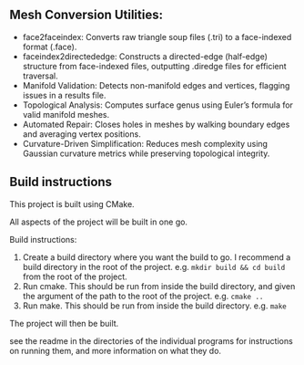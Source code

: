 ## Mesh Conversion Utilities:
- face2faceindex: Converts raw triangle soup files (.tri) to a face-indexed format (.face).
- faceindex2directededge: Constructs a directed-edge (half-edge) structure from face-indexed files, outputting .diredge files for efficient traversal.
-  Manifold Validation: Detects non-manifold edges and vertices, flagging issues in a results file.
- Topological Analysis: Computes surface genus using Euler’s formula for valid manifold meshes.
- Automated Repair: Closes holes in meshes by walking boundary edges and averaging vertex positions.
- Curvature-Driven Simplification: Reduces mesh complexity using Gaussian curvature metrics while preserving topological integrity.

## Build instructions
This project is built using CMake.

All aspects of the project will be built in one go.

Build instructions:
1. Create a build directory where you want the build to go. I recommend a build directory in the root of the project.
    e.g. `mkdir build && cd build` from the root of the project.
2. Run cmake. This should be run from inside the build directory, and given the argument of the path to the root of the project.
    e.g. `cmake ..`
3. Run make. This should be run from inside the build directory.
    e.g. `make`

The project will then be built.

see the readme in the directories of the individual programs for instructions on running them, and more information on what they do.
